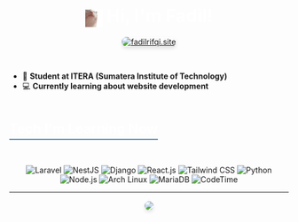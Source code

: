<h1 align="center">
  <img src='hi.gif' alt='Hi' width="32" style="vertical-align: middle;"/>
  <span style="font-size: 32px; font-weight: bold; color: #FFF;">Hi, I'm Fadil!</span>
</h1>

<p align="center">
  <a href="https://fadilrifqi.site" target="_blank">
    <img style="border-radius: 8px; box-shadow: 0 4px 6px rgba(0, 0, 0, 0.1);"
         src="https://img.shields.io/badge/fadilrifqi.site-white.svg?style=for-the-badge&logoColor=black" alt="fadilrifqi.site">
  </a>
</p>

<br/>

- 📔 <strong>Student at ITERA (Sumatera Institute of Technology)</strong>
- 💻 <strong>Currently learning about website development</strong>

<h4 style="font-size: 24px; color: #FFF; border-bottom: 2px solid #4682B4; padding-bottom: 4px; display: inline-block;">Tech I'm Learning Now</h4>
<p align="center">
  <img src="https://img.shields.io/badge/Laravel-%23FF2D20.svg?style=for-the-badge&logo=laravel&logoColor=white" alt="Laravel">
  <img src="https://img.shields.io/badge/NestJS-%23E0234E.svg?style=for-the-badge&logo=nestjs&logoColor=white" alt="NestJS">
  <img src="https://img.shields.io/badge/Django-%23092E20.svg?style=for-the-badge&logo=django&logoColor=white" alt="Django">
  <img src="https://img.shields.io/badge/React-%2361DAFB.svg?style=for-the-badge&logo=react&logoColor=white" alt="React.js">
  <img src="https://img.shields.io/badge/Tailwindcss-%2338B2AC.svg?style=for-the-badge&logo=tailwind-css&logoColor=white" alt="Tailwind CSS">
  <img src="https://img.shields.io/badge/Python-%23379fef?style=for-the-badge&logo=python&logoColor=ffdd54" alt="Python">
  <img src="https://img.shields.io/badge/Node.js-%2334A853?style=for-the-badge&logo=nodedotjs&logoColor=white" alt="Node.js">
  <img src="https://img.shields.io/badge/Arch-%231793D1?style=for-the-badge&logo=arch-linux&logoColor=white" alt="Arch Linux">
  <img src="https://img.shields.io/badge/MariaDB-%23003545.svg?style=for-the-badge&logo=mariadb&logoColor=white" alt="MariaDB">
  <img src="https://img.shields.io/endpoint?style=social&color=222&url=https%3A%2F%2Fapi.codetime.dev%2Fshield%3Fid%3D30708%26project%3D%26in=0" alt="CodeTime">
</p>

<hr/>

<p align="center">
    <a href="https://github.com/FadilRifqi/">
      <img width=268 align="center" style="border-radius: 8px; box-shadow: 0 4px 6px rgba(0, 0, 0, 0.1);"
           src="https://github-readme-stats.vercel.app/api/top-langs?username=FadilRifqi&show_icons=true&theme=radical&locale=en&layout=compact" />
    </a>
</p>
